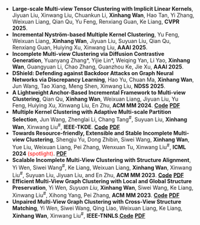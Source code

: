 - **Large-scale Multi-view Tensor Clustering with Implicit Linear Kernels**, Jiyuan Liu, Xinwang Liu, Chuankun Li, **Xinhang Wan**, Hao Tan, Yi Zhang, Weixuan Liang, Qian Qu, Yu Feng, Renxiang Guan, Ke Liang, **CVPR  2025**.
- **Incremental Nyström-based Multiple Kernel Clustering**,  Yu Feng, Weixuan Liang, **Xinhang Wan**, Jiyuan Liu, Suyuan Liu, Qian Qu, Renxiang Guan, Huiying Xu, Xinwang Liu, **AAAI 2025**.
- **Incomplete Multi-view Clustering via Diffusion Contrastive Generation**,  Yuanyang Zhang*, Yijie Lin*, Weiqing Yan, Li Yao, **Xinhang Wan**, Guangyuan Li, Chao Zhang, Guanzhou Ke, Jie Xu, **AAAI 2025**.
- **DShield: Defending against Backdoor Attacks on Graph Neural Networks via Discrepancy Learning**, Hao Yu, Chuan Ma, **Xinhang Wan**, Jun Wang, Tao Xiang, Meng Shen, Xinwang Liu, **NDSS 2025**.
- **A Lightweight Anchor-Based Incremental Framework to Multi-view Clustering**, Qian Qu, **Xinhang Wan**, Weixuan Liang, Jiyuan Liu, Yu Feng, Huiying Xu, Xinwang Liu, En Zhu, **ACM MM 2024**. [**Code**](https://github.com/QuQian24/LAIMVC) [**PDF**](https://dl.acm.org/doi/10.1145/3664647.3680837)
- **Multiple Kernel Clustering with Adaptive Multi-scale Partition Selection**, Jun Wang, Zhenglai Li, Chang Tang<sup>#</sup>, Suyuan Liu, **Xinhang Wan**, Xinwang Liu<sup>#</sup>, **IEEE-TKDE**. [**Code**](https://github.com/WangJun2023/MPS) [**PDF**](https://ieeexplore.ieee.org/abstract/document/10529609)
- **Towards Resource-friendly, Extensible and Stable Incomplete Multi-view Clustering**, Shengju Yu, Dong Zhibin, Siwei Wang, **Xinhang Wan**, Yue Liu, Weixuan Liang, Pei Zhang, Wenxuan Tu, Xinwang Liu<sup>#</sup>, **ICML 2024** <font color="red" bgcolor=grey>(spotlight)</font>.
[**PDF**](https://proceedings.mlr.press/v235/yu24b.html)
- **Scalable Incomplete Multi-View Clustering with Structure Alignment**, Yi Wen, Siwei Wang<sup>#</sup>, Ke Liang, Weixuan Liang, **Xinhang Wan**, Xinwang Liu<sup>#</sup>, Suyuan Liu, Jiyuan Liu, and En Zhu, **ACM MM 2023**. [**Code**](https://github.com/wenyiwy99/SIMVC-SA) [**PDF**](https://dl.acm.org/doi/abs/10.1145/3581783.3611981)
- **Efficient Multi-View Graph Clustering with Local and Global Structure Preservation**, Yi Wen<sup>*</sup>, Suyuan Liu<sup>*</sup>, **Xinhang Wan**, Siwei Wang, Ke Liang, Xinwang Liu<sup>#</sup>, Xihong Yang, Pei Zhang, **ACM MM 2023**. [**Code**](https://github.com/wenyiwy99/EMVGC-LG) [**PDF**](https://dl.acm.org/doi/10.1145/3581783.3611986)
- **Unpaired Multi-View Graph Clustering with Cross-View Structure Matching**, Yi Wen, Siwei Wang, Qing Liao, Weixuan Liang, Ke Liang, **Xinhang Wan**, Xinwang Liu<sup>#</sup>, **IEEE-TNNLS**.[**Code**](https://github.com/wenyiwy99/UPMGC-SM) [**PDF**](https://ieeexplore.ieee.org/document/10205509/)
